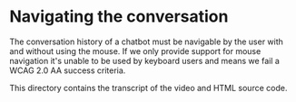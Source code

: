 # Navigating the conversation
The conversation history of a chatbot must be navigable by the user with and without using the mouse. If we only provide support for mouse navigation it's unable to be used by keyboard users and means we fail a WCAG 2.0 AA success criteria. 

This directory contains the transcript of the video and HTML source code.
